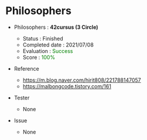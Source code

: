 
# Philosophers
- Philosophers : **42cursus (3 Circle)**
   - Status : Finished
   - Completed date : 2021/07/08
   - Evaluation : <span style="color: #008000">Success</sapn>
   - Score : <span style="color: #008000">100%</sapn>

- Reference
   - https://m.blog.naver.com/hirit808/221788147057
   - https://malbongcode.tistory.com/161

- Tester
   - None
  
- Issue
   - None
